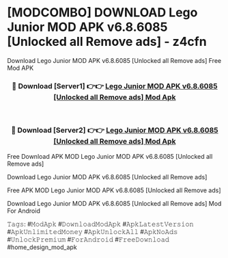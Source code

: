 # [MODCOMBO] DOWNLOAD Lego Junior MOD APK v6.8.6085 [Unlocked all Remove ads] - z4cfn
Download Lego Junior MOD APK v6.8.6085 [Unlocked all Remove ads] Free Mod APK

<div align="center">
<h3>🔴 Download [Server1] 👉👉 <a href="https://apk-comot.site?title=Lego_Junior_MOD_APK_v6.8.6085_[Unlocked_all_Remove_ads]">Lego Junior MOD APK v6.8.6085 [Unlocked all Remove ads] Mod Apk</a></h3><br>

<h3>🔴 Download [Server2] 👉👉 <a href="https://apk-comot.site?title=Lego_Junior_MOD_APK_v6.8.6085_[Unlocked_all_Remove_ads]">Lego Junior MOD APK v6.8.6085 [Unlocked all Remove ads] Mod Apk</a></h3>
</div>


Free Download APK MOD Lego Junior MOD APK v6.8.6085 [Unlocked all Remove ads]

Download Lego Junior MOD APK v6.8.6085 [Unlocked all Remove ads] 

Free APK MOD Lego Junior MOD APK v6.8.6085 [Unlocked all Remove ads] 

Download Lego Junior MOD APK v6.8.6085 [Unlocked all Remove ads] Mod For Android

𝚃𝚊𝚐𝚜: #𝙼𝚘𝚍𝙰𝚙𝚔 #𝙳𝚘𝚠𝚗𝚕𝚘𝚊𝚍𝙼𝚘𝚍𝙰𝚙𝚔 #𝙰𝚙𝚔𝙻𝚊𝚝𝚎𝚜𝚝𝚅𝚎𝚛𝚜𝚒𝚘𝚗 #𝙰𝚙𝚔𝚄𝚗𝚕𝚒𝚖𝚒𝚝𝚎𝚍𝙼𝚘𝚗𝚎𝚢 #𝙰𝚙𝚔𝚄𝚗𝚕𝚘𝚌𝚔𝙰𝚕𝚕 #𝙰𝚙𝚔𝙽𝚘𝙰𝚍𝚜 #𝚄𝚗𝚕𝚘𝚌𝚔𝙿𝚛𝚎𝚖𝚒𝚞𝚖 #𝙵𝚘𝚛𝙰𝚗𝚍𝚛𝚘𝚒𝚍 #𝙵𝚛𝚎𝚎𝙳𝚘𝚠𝚗𝚕𝚘𝚊𝚍 #home_design_mod_apk